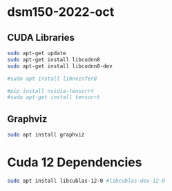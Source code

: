 # dsm150-2022-oct

## CUDA Libraries

```bash
sudo apt-get update
sudo apt-get install libcudnn8
sudo apt-get install libcudnn8-dev

#sudo apt install libnvinfer8

#pip install nvidia-tensorrt
#sudo apt-get install tensorrt
```

## Graphviz

```bash
sudo apt install graphviz
```

# Cuda 12 Dependencies

```bash
sudo apt install libcublas-12-0 #libcublas-dev-12-0
```